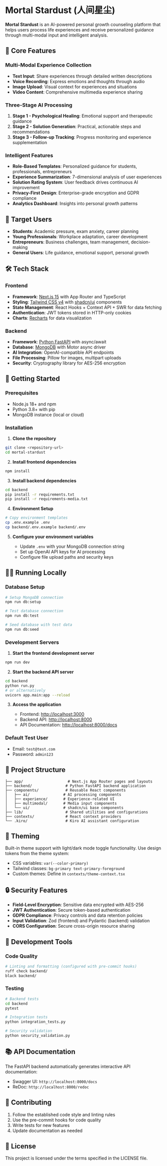 # Mortal Stardust (人间星尘)

**Mortal Stardust** is an AI-powered personal growth counseling platform that helps users process life experiences and receive personalized guidance through multi-modal input and intelligent analysis.

## 🌟 Core Features

### Multi-Modal Experience Collection

- **Text Input**: Share experiences through detailed written descriptions
- **Voice Recording**: Express emotions and thoughts through audio
- **Image Upload**: Visual context for experiences and situations
- **Video Content**: Comprehensive multimedia experience sharing

### Three-Stage AI Processing

1. **Stage 1 - Psychological Healing**: Emotional support and therapeutic guidance
2. **Stage 2 - Solution Generation**: Practical, actionable steps and recommendations
3. **Stage 3 - Follow-up Tracking**: Progress monitoring and experience supplementation

### Intelligent Features

- **Role-Based Templates**: Personalized guidance for students, professionals, entrepreneurs
- **Experience Summarization**: 7-dimensional analysis of user experiences
- **Solution Rating System**: User feedback drives continuous AI improvement
- **Privacy-First Design**: Enterprise-grade encryption and GDPR compliance
- **Analytics Dashboard**: Insights into personal growth patterns

## 🎯 Target Users

- **Students**: Academic pressure, exam anxiety, career planning
- **Young Professionals**: Workplace adaptation, career development
- **Entrepreneurs**: Business challenges, team management, decision-making
- **General Users**: Life guidance, emotional support, personal growth

## 🛠 Tech Stack

### Frontend

- **Framework**: [Next.js 15](https://nextjs.org/) with App Router and TypeScript
- **Styling**: [Tailwind CSS v4](https://tailwindcss.com/) with [shadcn/ui](https://ui.shadcn.com/) components
- **State Management**: React Hooks + Context API + SWR for data fetching
- **Authentication**: JWT tokens stored in HTTP-only cookies
- **Charts**: [Recharts](https://recharts.org/) for data visualization

### Backend

- **Framework**: [Python FastAPI](https://fastapi.tiangolo.com/) with async/await
- **Database**: [MongoDB](https://www.mongodb.com/) with Motor async driver
- **AI Integration**: OpenAI-compatible API endpoints
- **File Processing**: Pillow for images, multipart uploads
- **Security**: Cryptography library for AES-256 encryption

## 🚀 Getting Started

### Prerequisites

- Node.js 18+ and npm
- Python 3.8+ with pip
- MongoDB instance (local or cloud)

### Installation

1. **Clone the repository**

```bash
git clone <repository-url>
cd mortal-stardust
```

2. **Install frontend dependencies**

```bash
npm install
```

3. **Install backend dependencies**

```bash
cd backend
pip install -r requirements.txt
pip install -r requirements-media.txt
```

4. **Environment Setup**

```bash
# Copy environment templates
cp .env.example .env
cp backend/.env.example backend/.env
```

5. **Configure your environment variables**

   - Update `.env` with your MongoDB connection string
   - Set up OpenAI API keys for AI processing
   - Configure file upload paths and security keys

## 🏃‍♂️ Running Locally

### Database Setup

```bash
# Setup MongoDB connection
npm run db:setup

# Test database connection
npm run db:test

# Seed database with test data
npm run db:seed
```

### Development Servers

1. **Start the frontend development server**

```bash
npm run dev
```

2. **Start the backend API server**

```bash
cd backend
python run.py
# or alternatively
uvicorn app.main:app --reload
```

3. **Access the application**

   - Frontend: [http://localhost:3000](http://localhost:3000)
   - Backend API: [http://localhost:8000](http://localhost:8000)
   - API Documentation: [http://localhost:8000/docs](http://localhost:8000/docs)

### Default Test User

- Email: `test@test.com`
- Password: `admin123`

## 📁 Project Structure

```text
├── app/                    # Next.js App Router pages and layouts
├── backend/               # Python FastAPI backend application
├── components/            # Reusable React components
│   ├── ai/               # AI processing components
│   ├── experience/       # Experience-related UI
│   ├── multimodal/       # Media input components
│   └── ui/               # shadcn/ui base components
├── lib/                   # Shared utilities and configurations
├── contexts/              # React context providers
└── .kiro/                 # Kiro AI assistant configuration
```

## 🎨 Theming

Built-in theme support with light/dark mode toggle functionality. Use design tokens from the theme system:

- CSS variables: `var(--color-primary)`
- Tailwind classes: `bg-primary text-primary-foreground`
- Custom themes: Define in `contexts/theme-context.tsx`

## 🔒 Security Features

- **Field-Level Encryption**: Sensitive data encrypted with AES-256
- **JWT Authentication**: Secure token-based authentication
- **GDPR Compliance**: Privacy controls and data retention policies
- **Input Validation**: Zod (frontend) and Pydantic (backend) validation
- **CORS Configuration**: Secure cross-origin resource sharing

## 🧪 Development Tools

### Code Quality

```bash
# Linting and formatting (configured with pre-commit hooks)
ruff check backend/
black backend/
```

### Testing

```bash
# Backend tests
cd backend
pytest

# Integration tests
python integration_tests.py

# Security validation
python security_validation.py
```

## 📚 API Documentation

The FastAPI backend automatically generates interactive API documentation:
- Swagger UI: `http://localhost:8000/docs`
- ReDoc: `http://localhost:8000/redoc`

## 🤝 Contributing

1. Follow the established code style and linting rules
2. Use the pre-commit hooks for code quality
3. Write tests for new features
4. Update documentation as needed

## 📄 License

This project is licensed under the terms specified in the LICENSE file.
